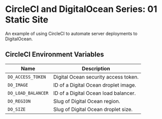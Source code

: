 # CircleCI and DigitalOcean Series: 01 Static Site

An example of using CircleCI to automate server deployments to DigitalOcean.

## CircleCI Environment Variables

Name | Description
--- | ---
`DO_ACCESS_TOKEN` | Digital Ocean security access token.
`DO_IMAGE` | ID of a Digital Ocean droplet image.
`DO_LOAD_BALANCER` | ID of a Digital Ocean load balancer.
`DO_REGION` | Slug of Digital Ocean region.
`DO_SIZE` | Slug of Digital Ocean droplet size.
